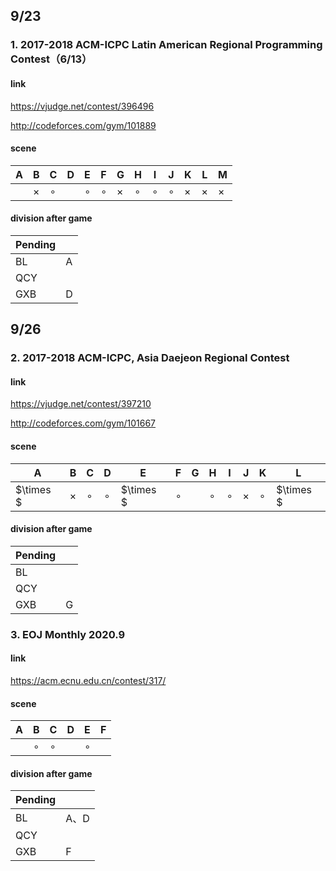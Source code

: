 ## 9/23

### 1. 2017-2018 ACM-ICPC Latin American Regional Programming Contest（6/13）

#### link

https://vjudge.net/contest/396496

http://codeforces.com/gym/101889

#### scene

| A    | B        | C       | D    | E       | F       | G        | H       | I       | J       | K       | L      | M      |
| ---- | -------- | ------- | ---- | ------- | ------- | -------- | ------- | ------- | ------- | ------  | ----   | ----   |
|      | $\times$ | $\circ$ |      | $\circ$ | $\circ$ | $\times$ | $\circ$ | $\circ$ | $\circ$ |$\times$ |$\times$|$\times$|

#### division after game

| Pending |      |
| ------- | ---- |
| BL      | A    |
| QCY     |      |
| GXB     | D    |

## 9/26

### 2. 2017-2018 ACM-ICPC, Asia Daejeon Regional Contest

#### link

https://vjudge.net/contest/397210

http://codeforces.com/gym/101667

#### scene

| A         | B        | C       | D       | E         | F       | G    | H       | I       | J      | K       | L         |
| --------- | -------- | ------- | ------- | --------  | ------- | ---- | ------- | ------- | ----   | ------- | --------- |
| $\times $ | $\times$ | $\circ$ | $\circ$ | $\times $ | $\circ$ |      | $\circ$ | $\circ$ |$\times$| $\circ$ | $\times $ |

#### division after game

| Pending |         |
| ------- | ------- |
| BL      |         |
| QCY     |         |
| GXB     | G       |

### 3. EOJ Monthly 2020.9

#### link

https://acm.ecnu.edu.cn/contest/317/

#### scene

| A    | B       | C       | D    | E       | F    |
| ---- | ------- | ------- | ---- | ------- | ---- |
|      | $\circ$ | $\circ$ |      | $\circ$ |      |

#### division after game

| Pending |      |
| ------- | ---- |
| BL      | A、D |
| QCY     |      |
| GXB     | F    |
